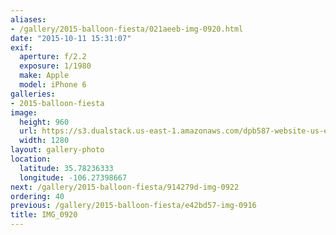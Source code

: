 ```yaml
---
aliases:
- /gallery/2015-balloon-fiesta/021aeeb-img-0920.html
date: "2015-10-11 15:31:07"
exif:
  aperture: f/2.2
  exposure: 1/1980
  make: Apple
  model: iPhone 6
galleries:
- 2015-balloon-fiesta
image:
  height: 960
  url: https://s3.dualstack.us-east-1.amazonaws.com/dpb587-website-us-east-1/asset/gallery/2015-balloon-fiesta/021aeeb-img-0920~1280.jpg
  width: 1280
layout: gallery-photo
location:
  latitude: 35.78236333
  longitude: -106.27398667
next: /gallery/2015-balloon-fiesta/914279d-img-0922
ordering: 40
previous: /gallery/2015-balloon-fiesta/e42bd57-img-0916
title: IMG_0920
---
```

